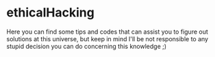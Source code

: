 # ethicalHacking
Here you can find some tips and codes that can assist you to figure out solutions at this universe, but keep in mind I'll be not responsible to any stupid decision you can do concerning this knowledge ;)
